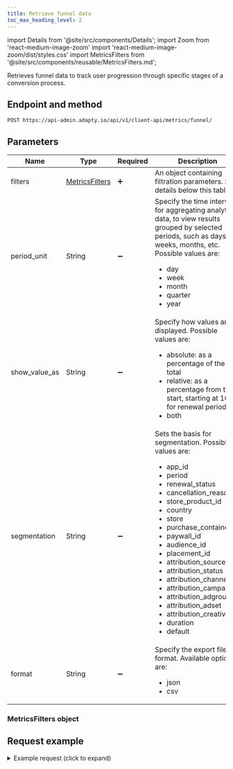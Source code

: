 ```yaml
---
title: Retrieve funnel data
toc_max_heading_level: 2
---
```


import Details from '@site/src/components/Details';
import Zoom from 'react-medium-image-zoom'
import 'react-medium-image-zoom/dist/styles.css'
import MetricsFilters from '@site/src/components/reusable/MetricsFilters.md';

Retrieves funnel data to track user progression through specific stages of a conversion process.

## Endpoint and method

```http
POST https://api-admin.adapty.io/api/v1/client-api/metrics/funnel/
```

## Parameters

| Name            | Type                                                 | Required           | Description                                                  |
| --------------- | ---------------------------------------------------- | ------------------ | ------------------------------------------------------------ |
| filters         | [MetricsFilters](client-api#metricsfilters-object-3) | :heavy_plus_sign:  | An object containing filtration parameters. See details below this table. |
| period_unit     | String                                               | :heavy_minus_sign: | Specify the time interval for aggregating analytics data, to view results grouped by selected periods, such as days, weeks, months, etc. Possible values are: <ul><li> day</li><li> week</li><li> month</li><li> quarter</li><li> year</li></ul> |
| show_value_as      | String                                                      | :heavy_minus_sign: | Specify how values are displayed. Possible values are: <ul><li>absolute: as a percentage of the total</li><li>relative: as a percentage from the start, starting at 100% for renewal periods.</li><li>both</li></ul> |
| segmentation | String                                               | :heavy_minus_sign: | Sets the basis for segmentation. Possible values are: <ul><li> app_id</li><li> period</li><li> renewal_status</li><li> cancellation_reason</li><li> store_product_id</li><li> country</li><li> store</li><li> purchase_container_id</li><li> paywall_id</li><li> audience_id</li><li> placement_id</li><li> attribution_source</li><li> attribution_status</li><li> attribution_channel</li><li> attribution_campaign</li><li> attribution_adgroup</li><li> attribution_adset</li><li> attribution_creative</li><li> duration</li><li> default</li></ul> |
| format          | String                                               | :heavy_minus_sign: | Specify the export file format. Available options are: <ul><li> json</li><li> csv</li></ul> |

### MetricsFilters object

<MetricsFilters />

## Request example

  <details>
   <summary>Example request (click to expand)</summary>

The example below shows how to monitor how quickly users are unsubscribing to uncover churn patterns or gauge the success of retention efforts, focusing on France and a specific product.

```json showLineNumbers
{
  "filters": {
    "date": [
      "2022-01-01",
      "2022-12-31"
    ],
    "compare_date": [
      "2023-01-01",
      "2023-12-31"
    ],
    "country": [
      "fr"
    ],
    "store_product_id": [
      [
        "monthly.premium.599"
      ]
    ],
  },
  "period_unit": "month",
  "segmentation": "renewal_status"
}
```
</details>
